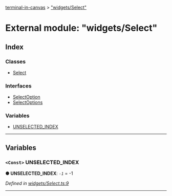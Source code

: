 [terminal-in-canvas](../README.md) > ["widgets/Select"](../modules/_widgets_select_.md)

# External module: "widgets/Select"

## Index

### Classes

* [Select](../classes/_widgets_select_.select.md)

### Interfaces

* [SelectOption](../interfaces/_widgets_select_.selectoption.md)
* [SelectOptions](../interfaces/_widgets_select_.selectoptions.md)

### Variables

* [UNSELECTED_INDEX](_widgets_select_.md#unselected_index)

---

## Variables

<a id="unselected_index"></a>

### `<Const>` UNSELECTED_INDEX

**● UNSELECTED_INDEX**: *`-1`* =  -1

*Defined in [widgets/Select.ts:9](https://github.com/danikaze/terminal-in-canvas/blob/a5ea4f7/src/widgets/Select.ts#L9)*

___

